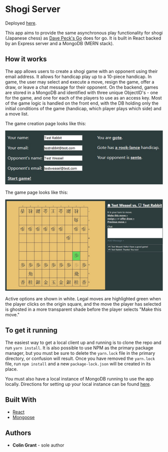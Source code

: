 # Shogi Server

Deployed [here](https://shogiserver.herokuapp.com).

This app aims to provide the same asynchronous play functionality for shogi (Japanese chess) as [Dave Peck's Go](http://go.davepeck.org/) does for go. It is built in React backed by an Express server and a MongoDB (MERN stack).

## How it works

The app allows users to create a shogi game with an opponent using their email address. It allows for handicap play up to a 10-piece handicap. In game, the user may select and execute a move, resign the game, offer a draw, or leave a chat message for their opponent. On the backend, games are stored in a MongoDB and identified with three unique ObjectID's - one for the game, and one for each of the players to use as an access key. Most of the game logic is handled on the front end, with the DB holding only the initial conditions of the game (handicap, which player plays which side) and a move list.

The game creation page looks like this:

![Game creation screen](./assets/make_game.jpg)

The game page looks like this:

![Game play screen](./assets/play_game.jpg)

Active options are shown in white. Legal moves are highlighted green when the player clicks on the origin square, and the move the player has selected is ghosted in a more transparent shade before the player selects "Make this move."

## To get it running

The easiest way to get a local client up and running is to clone the repo and run `yarn install`. It is also possible to use NPM as the primary package manager, but you must be sure to delete the `yarn.lock` file in the primary directory, or confusion will result. Once you have removed the `yarn.lock` file, run `npm install` and a new `package-lock.json` will be created in its place.

You must also have a local instance of MongoDB running to use the app locally. Directions for setting up your local instance can be found [here](https://docs.mongodb.com/manual/mongo/).

## Built With
* [React](https://reactjs.org/)
* [Mongoose](https://mongoosejs.com/)

## Authors
* **Colin Grant** - sole author
